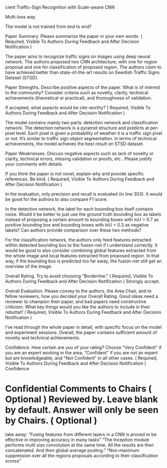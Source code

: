 cient Traffic-Sign Recognition with Scale-aware CNN

Multi-loss way

The model is not trained from end to end?

Paper Summary. Please summarize the paper in your own words. ( Required, Visible To Authors During Feedback and After Decision Notification )

The paper aims to recognize traffic signs on images using deep neural network. The authors proposed two CNN architecture, with one for region proposal and one for classification of proposed region. The authors claim to have achieved better than state-of-the-art results on Swedish Traffic Signs Dataset (STSD).

   Paper Strengths. Describe positive aspects of the paper. 
What is of interest to the community? Consider criteria such as novelty, clarity, technical achievements (theoretical or practical), and thoroughness of validation.

If accepted, what aspects would be cite-worthy? ( Required, Visible To Authors During Feedback and After Decision Notification )

The model contains mainly two parts: detection network and classification network. The detection network is a pyramid structure and predicts at per-pixel level. Each pixel is given a probability of weather it is a traffic sign pixel or not. It’s similar to traffic sign object segmentation. In terms of technical achievements, the model achieves the best result on STSD dataset.

   Paper Weaknesses. 
Discuss negative aspects such as lack of novelty or clarity, technical errors, missing validation or proofs, etc.. Please justify your comments with details.

If you think the paper is not novel, explain why and provide specific references. Be kind. ( Required, Visible To Authors During Feedback and After Decision Notification )

In the evaluation, only precision and recall is evaluated (in line 303). It would be good for the authors to also compare F1 score.

In the detection network, the label for each bounding box itself contains noise. Would it be better to just use the ground truth bounding box as labels instead of proposing a certain amount to bounding boxes with IoU > 0.7 as positive bounding box and bounding boxes with IoU < 0.3 as negative labels? Can authors provide comparison over these two methods?

For the classification network, the authors only feed features extracted within detected bounding box to the fusion-net if I understand correctly. It would be good to also consider combining global features extracted from the whole image and local features extracted from proposed region. In that way, if the bounding box is predicted too far away, the fusion-net still get an overview of the image.

   Overall Rating. Try to avoid choosing "Borderline."
  ( Required, Visible To Authors During Feedback and After Decision Notification )
Strongly accept.

   Overall Evaluation. 
Please convey to the authors, the Area Chair, and to fellow reviewers, how you decided your Overall Rating. Good ideas need a reviewer to champion their paper, and bad papers need constructive criticism. What key things would you like the authors to include in their rebuttal? ( Required, Visible To Authors During Feedback and After Decision Notification )

I’ve read through the whole paper in detail, with specific focus on the model and experiment sessions. Overall, the paper contains sufficient amount of novelty and technical achievements.

   Confidence. How certain are you of your rating? Choose "Very Confident" if you are an expert working in the area, "Confident" if you are not an expert but are knowledgeable, and "Not Confident" in all other cases.
  ( Required, Visible To Authors During Feedback and After Decision Notification )
Confidence

   Confidential Comments to Chairs
  ( Optional )
   Reviewed by. Leave blank by default. Answer will only be seen by Chairs.
  ( Optional )
===========================================================

take away: “Fusing features from different layers in a CNN is proved to be effective in improving accuracy in many tasks”
“The Inception module performs multi size convolution at the same time. All the results are then concatenated. And then global average pooling.” “Non-maximum suppression over all the regions proposals according to their classification scores”
